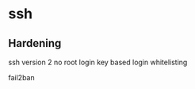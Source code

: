 # **ssh** #
    
## **Hardening** ##
ssh version 2
no root login
key based login
whitelisting
    
fail2ban

